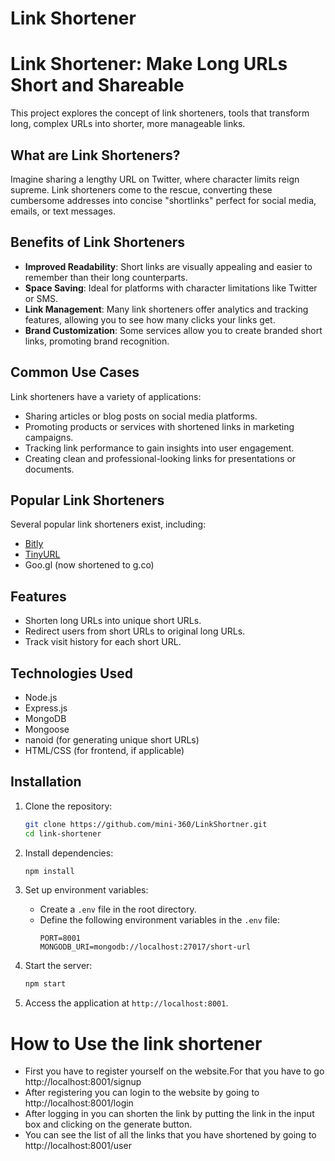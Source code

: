 # Link Shortener
# Link Shortener: Make Long URLs Short and Shareable

This project explores the concept of link shorteners, tools that transform long, complex URLs into shorter, more manageable links.

## What are Link Shorteners?

Imagine sharing a lengthy URL on Twitter, where character limits reign supreme. Link shorteners come to the rescue, converting these cumbersome addresses into concise "shortlinks" perfect for social media, emails, or text messages.

## Benefits of Link Shorteners

- **Improved Readability**: Short links are visually appealing and easier to remember than their long counterparts.
- **Space Saving**: Ideal for platforms with character limitations like Twitter or SMS.
- **Link Management**: Many link shorteners offer analytics and tracking features, allowing you to see how many clicks your links get.
- **Brand Customization**: Some services allow you to create branded short links, promoting brand recognition.

## Common Use Cases

Link shorteners have a variety of applications:

- Sharing articles or blog posts on social media platforms.
- Promoting products or services with shortened links in marketing campaigns.
- Tracking link performance to gain insights into user engagement.
- Creating clean and professional-looking links for presentations or documents.

## Popular Link Shorteners

Several popular link shorteners exist, including:

- [Bitly](https://bitly.com)
- [TinyURL](https://tinyurl.com)
- Goo.gl (now shortened to g.co)

## Features

- Shorten long URLs into unique short URLs.
- Redirect users from short URLs to original long URLs.
- Track visit history for each short URL.

## Technologies Used

- Node.js
- Express.js
- MongoDB
- Mongoose
- nanoid (for generating unique short URLs)
- HTML/CSS (for frontend, if applicable)

## Installation

1. Clone the repository:

   ```bash
   git clone https://github.com/mini-360/LinkShortner.git
   cd link-shortener
   ```
2. Install dependencies:
   ```bash
   npm install
   ```
3. Set up environment variables:
    - Create a `.env` file in the root directory.
    - Define the following environment variables in the `.env` file:
      ```
      PORT=8001
      MONGODB_URI=mongodb://localhost:27017/short-url
      ```
4. Start the server:
    ```bash
    npm start
    ```
5. Access the application at `http://localhost:8001`.

# How to Use the link shortener
- First you have to register yourself on the website.For that you have to go http://localhost:8001/signup
- After registering you can login to the website by going to http://localhost:8001/login
- After logging in you can shorten the link by putting the link in the input box and clicking on the generate button.
- You can see the list of all the links that you have shortened by  going to http://localhost:8001/user
   

